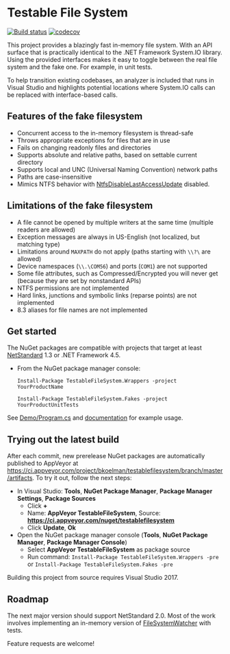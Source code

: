 # Testable File System

[![Build status](https://ci.appveyor.com/api/projects/status/wiekgd62kq1o27kw?svg=true)](https://ci.appveyor.com/project/bkoelman/testablefilesystem)
[![codecov](https://codecov.io/gh/bkoelman/TestableFileSystem/branch/master/graph/badge.svg)](https://codecov.io/gh/bkoelman/TestableFileSystem)

This project provides a blazingly fast in-memory file system. With an API surface that is practically identical to the .NET Framework System.IO library. Using the provided interfaces makes it easy to toggle between the real file system and the fake one. For example, in unit tests.

To help transition existing codebases, an analyzer is included that runs in Visual Studio and highlights potential locations where System.IO calls can be replaced with interface-based calls.

## Features of the fake filesystem
* Concurrent access to the in-memory filesystem is thread-safe
* Throws appropriate exceptions for files that are in use
* Fails on changing readonly files and directories
* Supports absolute and relative paths, based on settable current directory
* Supports local and UNC (Universal Naming Convention) network paths
* Paths are case-insensitive
* Mimics NTFS behavior with [NtfsDisableLastAccessUpdate](https://docs.microsoft.com/en-us/windows-server/administration/windows-commands/fsutil-behavior) disabled.

## Limitations of the fake filesystem
* A file cannot be opened by multiple writers at the same time (multiple readers are allowed)
* Exception messages are always in US-English (not localized, but matching type)
* Limitations around `MAXPATH` do not apply (paths starting with `\\?\` are allowed)
* Device namespaces (`\\.\COM56`) and ports (`COM1`) are not supported
* Some file attributes, such as Compressed/Encrypted you will never get (because they are set by nonstandard APIs)
* NTFS permissions are not implemented
* Hard links, junctions and symbolic links (reparse points) are not implemented
* 8.3 aliases for file names are not implemented

## Get started

The NuGet packages are compatible with projects that target at least [NetStandard](https://github.com/dotnet/standard/blob/master/docs/versions.md) 1.3 or .NET Framework 4.5.

* From the NuGet package manager console:

  `Install-Package TestableFileSystem.Wrappers -project YourProductName`

  `Install-Package TestableFileSystem.Fakes -project YourProductUnitTests`

See [Demo/Program.cs](https://github.com/bkoelman/TestableFileSystem/blob/master/src/Demo/Program.cs) and [documentation](doc/Overview.md) for example usage.

## Trying out the latest build

After each commit, new prerelease NuGet packages are automatically published to AppVeyor at https://ci.appveyor.com/project/bkoelman/testablefilesystem/branch/master/artifacts. To try it out, follow the next steps:

* In Visual Studio: **Tools**, **NuGet Package Manager**, **Package Manager Settings**, **Package Sources**
    * Click **+**
    * Name: **AppVeyor TestableFileSystem**, Source: **https://ci.appveyor.com/nuget/testablefilesystem**
    * Click **Update**, **Ok**
* Open the NuGet package manager console (**Tools**, **NuGet Package Manager**, **Package Manager Console**)
    * Select **AppVeyor TestableFileSystem** as package source
    * Run command: `Install-Package TestableFileSystem.Wrappers -pre` or `Install-Package TestableFileSystem.Fakes -pre`

Building this project from source requires Visual Studio 2017.

## Roadmap
The next major version should support NetStandard 2.0. Most of the work involves implementing an in-memory version of [FileSystemWatcher](https://docs.microsoft.com/en-us/dotnet/api/system.io.filesystemwatcher?view=netframework-4.7.1) with tests.

Feature requests are welcome!
